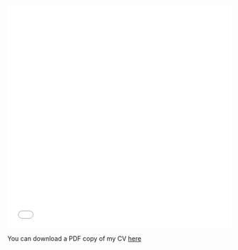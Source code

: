 <iframe src="/files/Wilfahrt_CV_Curent.pdf" width="100%" height="500" frameborder="no" border="0" marginwidth="0" marginheight="0"></iframe>

You can download a PDF copy of my CV [here](/files/Wilfahrt_CV_Curent.pdf)
